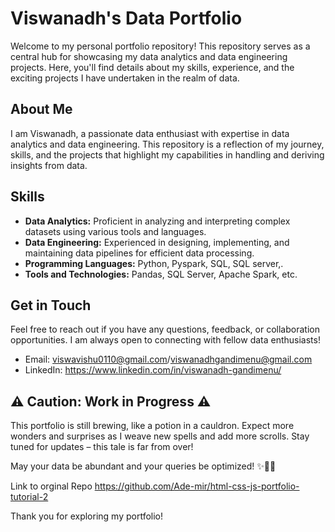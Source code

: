 # Viswanadh's Data Portfolio

Welcome to my personal portfolio repository! This repository serves as a central hub for showcasing my data analytics and data engineering projects. Here, you'll find details about my skills, experience, and the exciting projects I have undertaken in the realm of data.

## About Me

I am Viswanadh, a passionate data enthusiast with expertise in data analytics and data engineering. This repository is a reflection of my journey, skills, and the projects that highlight my capabilities in handling and deriving insights from data.

## Skills

- **Data Analytics:** Proficient in analyzing and interpreting complex datasets using various tools and languages.
- **Data Engineering:** Experienced in designing, implementing, and maintaining data pipelines for efficient data processing.
- **Programming Languages:** Python, Pyspark, SQL, SQL server,.
- **Tools and Technologies:** Pandas, SQL Server, Apache Spark, etc.

## Get in Touch

Feel free to reach out if you have any questions, feedback, or collaboration opportunities. I am always open to connecting with fellow data enthusiasts!

- Email: viswavishu0110@gmail.com/viswanadhgandimenu@gmail.com
- LinkedIn: https://www.linkedin.com/in/viswanadh-gandimenu/

## ⚠️ Caution: Work in Progress ⚠️

This portfolio is still brewing, like a potion in a cauldron. Expect more wonders and surprises as I weave new spells and add more scrolls. Stay tuned for updates – this tale is far from over!

May your data be abundant and your queries be optimized! ✨🧙‍♂️

Link to orginal Repo https://github.com/Ade-mir/html-css-js-portfolio-tutorial-2

Thank you for exploring my portfolio!
